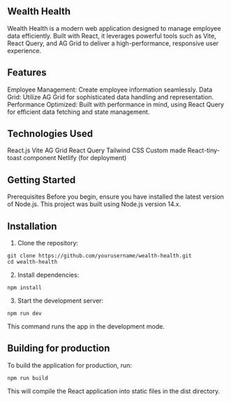 ## Wealth Health

Wealth Health is a modern web application designed to manage employee data efficiently. Built with React, it leverages powerful tools such as Vite, React Query, and AG Grid to deliver a high-performance, responsive user experience.

## Features

Employee Management: Create employee information seamlessly.
Data Grid: Utilize AG Grid for sophisticated data handling and representation.
Performance Optimized: Built with performance in mind, using React Query for efficient data fetching and state management.

## Technologies Used

React.js
Vite
AG Grid
React Query
Tailwind CSS
Custom made React-tiny-toast component
Netlify (for deployment)

## Getting Started

Prerequisites
Before you begin, ensure you have installed the latest version of Node.js. This project was built using Node.js version 14.x.

## Installation

1. Clone the repository:

```
git clone https://github.com/yourusername/wealth-health.git
cd wealth-health
```

2. Install dependencies:

```
npm install
```

3. Start the development server:

```
npm run dev
```

This command runs the app in the development mode.

## Building for production

To build the application for production, run:

```
npm run build
```

This will compile the React application into static files in the dist directory.
